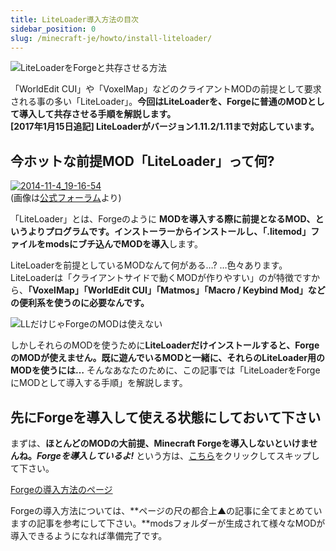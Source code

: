 ```yaml
---
title: LiteLoader導入方法の目次
sidebar_position: 0
slug: /minecraft-je/howto/install-liteloader/
---
```


![LiteLoaderをForgeと共存させる方法](https://cdn-ak.f.st-hatena.com/images/fotolife/s/sasigume/20210208/20210208123321.png)

「WorldEdit CUI」や「VoxelMap」などのクライアントMODの前提として要求される事の多い「LiteLoader」。**今回はLiteLoaderを、Forgeに普通のMODとして導入して共存させる手順を解説します。**  
**\[2017年1月15日追記\] LiteLoaderがバージョン1.11.2/1.11まで対応しています。**

## 今ホットな前提MOD「LiteLoader」って何?

[![2014-11-4_19-16-54](https://cdn-ak.f.st-hatena.com/images/fotolife/s/sasigume/20210208/20210208134805.jpg)](#4/4/44ac7010.jpg "2014-11-4_19-16-54")  
(画像は[公式フォーラム](http://www.minecraftforum.net/forums/mapping-and-modding/minecraft-mods/1290155-liteloader-for-minecraft-1-7-10)より)  

「LiteLoader」とは、Forgeのように **MODを導入する際に前提となるMOD、というよりプログラムです。**インストーラーからインストールし、**「.litemod」ファイルをmodsにブチ込んでMODを導入**します。

LiteLoaderを前提としているMODなんて何がある…? …色々あります。LiteLoaderは「クライアントサイドで動くMODが作りやすい」のが特徴ですから、**「VoxelMap」「WorldEdit CUI」「Matmos」「Macro / Keybind Mod」などの便利系を使うのに必要なんです。**

![LLだけじゃForgeのMODは使えない](https://cdn-ak.f.st-hatena.com/images/fotolife/s/sasigume/20210208/20210208124144.png)

しかしそれらのMODを使うために**LiteLoaderだけインストールすると、ForgeのMODが使えません。既に遊んでいるMODと一緒に、それらのLiteLoader用のMODを使うには…** そんなあなたのために、この記事では「LiteLoaderをForgeにMODとして導入する手順」を解説します。

## 先にForgeを導入して使える状態にしておいて下さい

まずは、**ほとんどのMODの大前提、Minecraft Forgeを導入しないといけませんね。**_**Forgeを導入しているよ!**_ という方は、[こちら](#LL)をクリックしてスキップして下さい。

<a href="/minecraft-je/howto/install-forge/" class="button burron-primary">Forgeの導入方法のページ</a>

Forgeの導入方法については、**ページの尺の都合上▲の記事に全てまとめていますの記事を参考にして下さい。**modsフォルダーが生成されて様々なMODが導入できるようになれば準備完了です。

